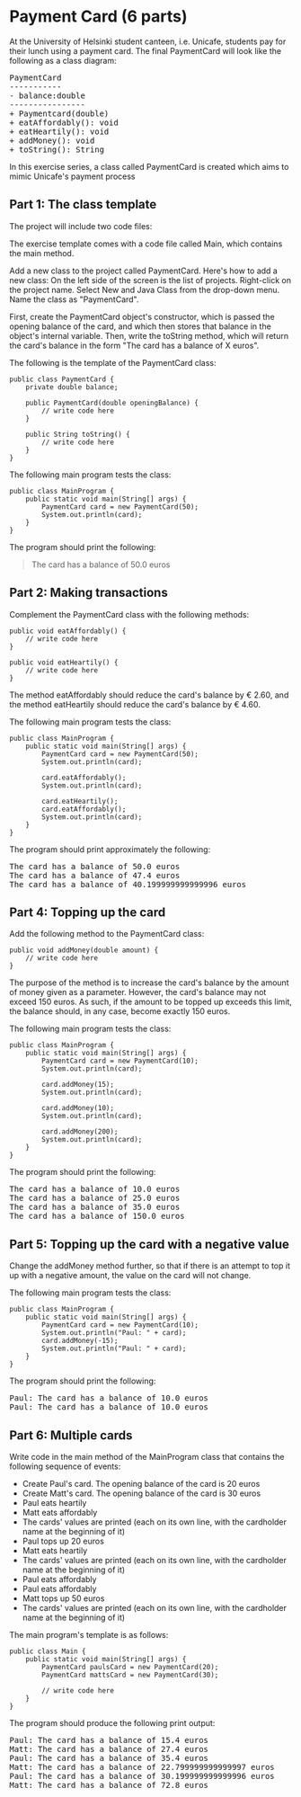 # Payment Card (6 parts)
At the University of Helsinki student canteen, i.e. Unicafe, students pay for their lunch using a payment card. The final PaymentCard will look like the following as a class diagram:

<pre>
PaymentCard
-----------
- balance:double
----------------
+ Paymentcard(double)
+ eatAffordably(): void
+ eatHeartily(): void
+ addMoney(): void
+ toString(): String
</pre>

In this exercise series, a class called PaymentCard is created which aims to mimic Unicafe's payment process

## Part 1: The class template
The project will include two code files:

The exercise template comes with a code file called Main, which contains the main method.

Add a new class to the project called PaymentCard. Here's how to add a new class: On the left side of the screen is the list of projects. Right-click on the project name. Select New and Java Class from the drop-down menu. Name the class as "PaymentCard".

First, create the PaymentCard object's constructor, which is passed the opening balance of the card, and which then stores that balance in the object's internal variable. Then, write the toString method, which will return the card's balance in the form "The card has a balance of X euros".

The following is the template of the PaymentCard class:

```
public class PaymentCard {
    private double balance;

    public PaymentCard(double openingBalance) {
        // write code here
    }

    public String toString() {
        // write code here
    }
}
```

The following main program tests the class:
```
public class MainProgram {
    public static void main(String[] args) {
        PaymentCard card = new PaymentCard(50);
        System.out.println(card);
    }
}
```
The program should print the following:
> The card has a balance of 50.0 euros

## Part 2: Making transactions
Complement the PaymentCard class with the following methods:

```
public void eatAffordably() {
    // write code here
}

public void eatHeartily() {
    // write code here
}
```
The method eatAffordably should reduce the card's balance by € 2.60, and the method eatHeartily should reduce the card's balance by € 4.60.

The following main program tests the class:

```
public class MainProgram {
    public static void main(String[] args) {
        PaymentCard card = new PaymentCard(50);
        System.out.println(card);

        card.eatAffordably();
        System.out.println(card);

        card.eatHeartily();
        card.eatAffordably();
        System.out.println(card);
    }
}
```
The program should print approximately the following:
<pre>
The card has a balance of 50.0 euros
The card has a balance of 47.4 euros
The card has a balance of 40.199999999999996 euros
</pre>

## Part 4: Topping up the card

Add the following method to the PaymentCard class:

```
public void addMoney(double amount) {
    // write code here
}
```
The purpose of the method is to increase the card's balance by the amount of money given as a parameter. However, the card's balance may not exceed 150 euros. As such, if the amount to be topped up exceeds this limit, the balance should, in any case, become exactly 150 euros.

The following main program tests the class:

```
public class MainProgram {
    public static void main(String[] args) {
        PaymentCard card = new PaymentCard(10);
        System.out.println(card);

        card.addMoney(15);
        System.out.println(card);

        card.addMoney(10);
        System.out.println(card);

        card.addMoney(200);
        System.out.println(card);
    }
}
```
The program should print the following:
<pre>
The card has a balance of 10.0 euros
The card has a balance of 25.0 euros
The card has a balance of 35.0 euros
The card has a balance of 150.0 euros
</pre>

## Part 5: Topping up the card with a negative value
Change the addMoney method further, so that if there is an attempt to top it up with a negative amount, the value on the card will not change.

The following main program tests the class:

```
public class MainProgram {
    public static void main(String[] args) {
        PaymentCard card = new PaymentCard(10);
        System.out.println("Paul: " + card);
        card.addMoney(-15);
        System.out.println("Paul: " + card);
    }
}
```
The program should print the following:

<pre>
Paul: The card has a balance of 10.0 euros
Paul: The card has a balance of 10.0 euros
</pre>

## Part 6: Multiple cards
Write code in the main method of the MainProgram class that contains the following sequence of events:


- Create Paul's card. The opening balance of the card is 20 euros
- Create Matt's card. The opening balance of the card is 30 euros
- Paul eats heartily
- Matt eats affordably
- The cards' values ​​are printed (each on its own line, with the cardholder name at the beginning of it)
- Paul tops up 20 euros
- Matt eats heartily
- The cards' values ​​are printed (each on its own line, with the cardholder name at the beginning of it)
- Paul eats affordably
- Paul eats affordably
- Matt tops up 50 euros
- The cards' values ​​are printed (each on its own line, with the cardholder name at the beginning of it)

The main program's template is as follows:
```
public class Main {
    public static void main(String[] args) {
        PaymentCard paulsCard = new PaymentCard(20);
        PaymentCard mattsCard = new PaymentCard(30);

        // write code here
    }
}
```
The program should produce the following print output:
<pre>
Paul: The card has a balance of 15.4 euros
Matt: The card has a balance of 27.4 euros
Paul: The card has a balance of 35.4 euros
Matt: The card has a balance of 22.799999999999997 euros
Paul: The card has a balance of 30.199999999999996 euros
Matt: The card has a balance of 72.8 euros
</pre>
